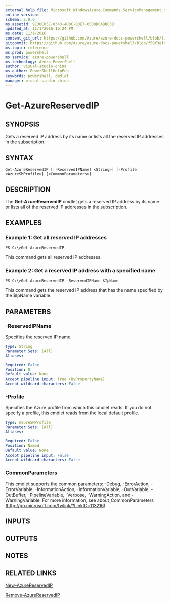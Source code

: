 ```yaml
---
external help file: Microsoft.WindowsAzure.Commands.ServiceManagement.dll-Help.xml
online version: 
schema: 2.0.0
ms.assetid: 9E30C05E-0343-4D0C-B0E7-05D8DCA8BC3D
updated_at: 11/1/2016 10:24 PM
ms.date: 11/1/2016
content_git_url: https://github.com/Azure/azure-docs-powershell/blob/live/azureps-cmdlets-docs/ServiceManagement/Azure.Service/v3.0.0/Get-AzureReservedIP.md
gitcommit: https://github.com/Azure/azure-docs-powershell/blob/f59f3ef60bc592383812213e69fd77ba950759ed/azureps-cmdlets-docs/ServiceManagement/Azure.Service/v3.0.0/Get-AzureReservedIP.md
ms.topic: reference
ms.prod: powershell
ms.service: azure-powershell
ms.technology: Azure PowerShell
author: visual-studio-china
ms.author: PowerShellHelpPub
keywords: powershell, cmdlet
manager: visual-studio-china
---
```


# Get-AzureReservedIP

## SYNOPSIS
Gets a reserved IP address by its name or lists all the reserved IP addresses in the subscription.

## SYNTAX

```
Get-AzureReservedIP [[-ReservedIPName] <String>] [-Profile <AzureSMProfile>] [<CommonParameters>]
```

## DESCRIPTION
The **Get-AzureReservedIP** cmdlet gets a reserved IP address by its name or lists all of the reserved IP addresses in the subscription.

## EXAMPLES

### Example 1: Get all reserved IP addresses
```
PS C:\>Get-AzureReservedIP
```

This command gets all reserved IP addresses.

### Example 2: Get a reserved IP address with a specified name
```
PS C:\>Get-AzureReservedIP -ReservedIPName $IpName
```

This command gets the reserved IP address that has the name specified by the $IpName variable.

## PARAMETERS

### -ReservedIPName
Specifies the reserved IP name.

```yaml
Type: String
Parameter Sets: (All)
Aliases: 

Required: False
Position: 0
Default value: None
Accept pipeline input: True (ByPropertyName)
Accept wildcard characters: False
```

### -Profile
Specifies the Azure profile from which this cmdlet reads.
If you do not specify a profile, this cmdlet reads from the local default profile.

```yaml
Type: AzureSMProfile
Parameter Sets: (All)
Aliases: 

Required: False
Position: Named
Default value: None
Accept pipeline input: False
Accept wildcard characters: False
```

### CommonParameters
This cmdlet supports the common parameters: -Debug, -ErrorAction, -ErrorVariable, -InformationAction, -InformationVariable, -OutVariable, -OutBuffer, -PipelineVariable, -Verbose, -WarningAction, and -WarningVariable. For more information, see about_CommonParameters (http://go.microsoft.com/fwlink/?LinkID=113216).

## INPUTS

## OUTPUTS

## NOTES

## RELATED LINKS

[New-AzureReservedIP](xref:ServiceManagement/Azure.Service/v3.0.0/New-AzureReservedIP.md)

[Remove-AzureReservedIP](xref:ServiceManagement/Azure.Service/v3.0.0/Remove-AzureReservedIP.md)


